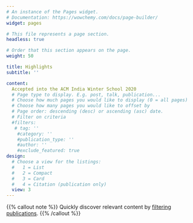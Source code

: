 ```yaml
---
# An instance of the Pages widget.
# Documentation: https://wowchemy.com/docs/page-builder/
widget: pages

# This file represents a page section.
headless: true

# Order that this section appears on the page.
weight: 50

title: Highlights
subtitle: ''

content:
  Accepted into the ACM India Winter School 2020
  # Page type to display. E.g. post, talk, publication...
  # Choose how much pages you would like to display (0 = all pages)
  # Choose how many pages you would like to offset by
  # Page order: descending (desc) or ascending (asc) date.
  # Filter on criteria
  #filters:
   # tag: ''
    #category: ''
    #publication_type: ''
    #author: ''
    #exclude_featured: true
design:
  # Choose a view for the listings:
  #   1 = List
  #   2 = Compact
  #   3 = Card
  #   4 = Citation (publication only)
  view: 3
---
```


{{% callout note %}}
Quickly discover relevant content by [filtering publications](./publication/).
{{% /callout %}}

